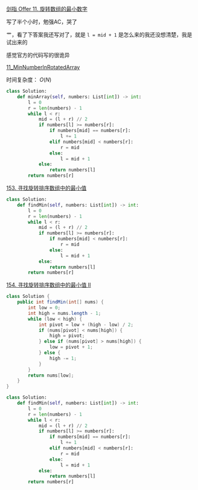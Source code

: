 [剑指 Offer 11. 旋转数组的最小数字](https://leetcode-cn.com/problems/xuan-zhuan-shu-zu-de-zui-xiao-shu-zi-lcof/)

写了半个小时，勉强AC，哭了

艹，看了下答案我还写对了，就是 `l = mid + 1` 是怎么来的我还没想清楚，我是试出来的

感觉官方的代码写的很诡异

[11_MinNumberInRotatedArray](https://github.com/zhedahht/CodingInterviewChinese2/blob/master/11_MinNumberInRotatedArray/MinNumberInRotatedArray.cpp)


时间复杂度： $O(N)$

```python
class Solution:
    def minArray(self, numbers: List[int]) -> int:
        l = 0
        r = len(numbers) - 1
        while l < r:
            mid = (l + r) // 2
            if numbers[l] >= numbers[r]:
                if numbers[mid] == numbers[r]:
                    l += 1
                elif numbers[mid] < numbers[r]:
                    r = mid
                else:
                    l = mid + 1
            else:
                return numbers[l]
        return numbers[r]
```


[153. 寻找旋转排序数组中的最小值](https://leetcode-cn.com/problems/find-minimum-in-rotated-sorted-array/)


```python
class Solution:
    def findMin(self, numbers: List[int]) -> int:
        l = 0
        r = len(numbers) - 1
        while l < r:
            mid = (l + r) // 2
            if numbers[l] >= numbers[r]:
                if numbers[mid] < numbers[r]:
                    r = mid
                else:
                    l = mid + 1
            else:
                return numbers[l]
        return numbers[r]
```

[154. 寻找旋转排序数组中的最小值 II](https://leetcode-cn.com/problems/find-minimum-in-rotated-sorted-array-ii/)

```java
class Solution {
    public int findMin(int[] nums) {
        int low = 0;
        int high = nums.length - 1;
        while (low < high) {
            int pivot = low + (high - low) / 2;
            if (nums[pivot] < nums[high]) {
                high = pivot;
            } else if (nums[pivot] > nums[high]) {
                low = pivot + 1;
            } else {
                high -= 1;
            }
        }
        return nums[low];
    }
}
```


```python
class Solution:
    def findMin(self, numbers: List[int]) -> int:
        l = 0
        r = len(numbers) - 1
        while l < r:
            mid = (l + r) // 2
            if numbers[l] >= numbers[r]:
                if numbers[mid] == numbers[r]:
                    l += 1
                elif numbers[mid] < numbers[r]:
                    r = mid
                else:
                    l = mid + 1
            else:
                return numbers[l]
        return numbers[r]
```

